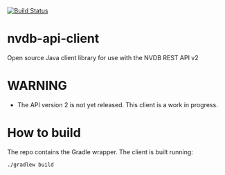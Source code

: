 [![Build Status](https://travis-ci.org/nvdb-vegdata/nvdb-api-client.svg?branch=master)](https://travis-ci.org/nvdb-vegdata/nvdb-api-client)

# nvdb-api-client
Open source Java client library for use with the NVDB REST API v2

# WARNING
* The API version 2 is not yet released. This client is a work in progress.

# How to build
The repo contains the Gradle wrapper. The client is built running:
```
./gradlew build
```

